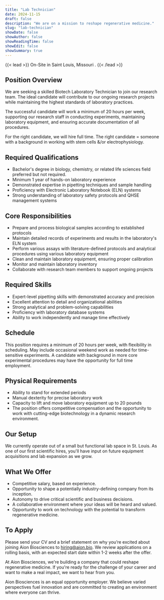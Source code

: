 ```yaml
---
title: "Lab Technician"
date: 2024-11-15
draft: false
description: "We are on a mission to reshape regenerative medicine."
slug: "lab-technician"
showDate: false
showAuthor: false
showReadingTime: false
showEdit: false
showSummary: true
---
```

{{< lead >}}
On-Site in Saint Louis, Missouri                                 .
{{< /lead >}}

## Position Overview
We are seeking a skilled Biotech Laboratory Technician to join our research team. The ideal candidate will contribute to our ongoing research projects while maintaining the highest standards of laboratory practices.

The successful candidate will work a minimum of 20 hours per week, supporting our research staff in conducting experiments, maintaining laboratory equipment, and ensuring accurate documentation of all procedures. 

For the right candidate, we will hire full time. The right candidate = someone with a background in working with stem cells &/or electrophysiology. 

## Required Qualifications
- Bachelor's degree in biology, chemistry, or related life sciences field preferred but not required. 
- Minimum 1 year of hands-on laboratory experience
- Demonstrated expertise in pipetting techniques and sample handling
- Proficiency with Electronic Laboratory Notebook (ELN) systems
- Strong understanding of laboratory safety protocols and QHSE management systems

## Core Responsibilities
- Prepare and process biological samples according to established protocols
- Maintain detailed records of experiments and results in the laboratory's ELN system
- Perform various assays with literature-defined protocols and analytical procedures using various laboratory equipment
- Clean and maintain laboratory equipment, ensuring proper calibration
- Monitor and maintain laboratory inventory
- Collaborate with research team members to support ongoing projects

## Required Skills
- Expert-level pipetting skills with demonstrated accuracy and precision
- Excellent attention to detail and organizational abilities
- Strong analytical and problem-solving capabilities
- Proficiency with laboratory database systems
- Ability to work independently and manage time effectively

## Schedule
This position requires a minimum of 20 hours per week, with flexibility in scheduling. May include occasional weekend work as needed for time-sensitive experiments. A candidate with background in more core experimental procedures may have the opportunity for full time employment. 

## Physical Requirements
- Ability to stand for extended periods
- Manual dexterity for precise laboratory work
- Capacity to lift and move laboratory equipment up to 20 pounds
- The position offers competitive compensation and the opportunity to work with cutting-edge biotechnology in a dynamic research environment.

## Our Setup
We currently operate out of a small but functional lab space in St. Louis. As one of our first scientific hires, you'll have input on future equipment acquisitions and lab expansion as we grow.

## What We Offer
- Competitive salary, based on experience.
- Opportunity to shape a potentially industry-defining company from its inception.
- Autonomy to drive critical scientific and business decisions.
- A collaborative environment where your ideas will be heard and valued.
- Opportunity to work on technology with the potential to transform regenerative medicine.

## To Apply
Please send your CV and a brief statement on why you’re excited about joining Aion Biosciences to hiring@aion.bio. We review applications on a rolling basis, with an expected start date within 1-2 weeks after the offer. 

At Aion Biosciences, we're building a company that could reshape regenerative medicine. If you're ready for the challenge of your career and want to make a real impact, we want to hear from you.

Aion Biosciences is an equal opportunity employer. We believe varied perspectives fuel innovation and are committed to creating an environment where everyone can thrive.